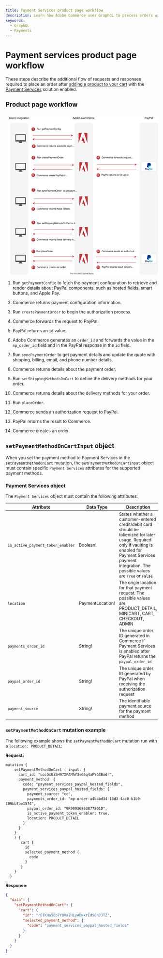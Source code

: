 ```yaml
---
title: Payment Services product page workflow
description: Learn how Adobe Commerce uses GraphQL to process orders with Payment Services as a payment method from the product page.
keywords:
  - GraphQL
  - Payments
---
```


# Payment services product page workflow

These steps describe the additional flow of requests and responses required to place an order after [adding a product to your cart](../tutorials/checkout/add-product-to-cart.md) with the [Payment Services](https://experienceleague.adobe.com/docs/commerce-merchant-services/payment-services/guide-overview.html) solution enabled.

## Product page workflow

![Payment Services sequence diagram](../../_images/graphql/payment-services-minicart.svg)

1. Run `getPaymentConfig` to fetch the payment configuration to retrieve and render details about PayPal components, such as hosted fields, smart buttons, and Apple Pay.

1. Commerce returns payment configuration information.

1. Run `createPaymentOrder` to begin the authorization process.

1. Commerce forwards the request to PayPal.

1. PayPal returns an `id` value.

1. Adobe Commerce generates an `order_id` and forwards the value in the `mp_order_id` field and in the PayPal response in the `id` field.

1. Run `syncPaymentOrder` to get payment details and update the quote with shipping, billing, email, and phone number details.

1. Commerce returns details about the payment order.

1. Run `setShippingMethodsOnCart` to define the delivery methods for your order.

1. Commerce returns details about the delivery methods for your order.

1.  Run `placeOrder`.

1.  Commerce sends an authorization request to PayPal.

1.  PayPal returns the result to Commerce.

1.  Commerce creates an order.

## `setPaymentMethodOnCartInput` object

When you set the payment method to Payment Services in the [`setPaymentMethodOnCart`](../schema/cart/mutations/set-payment-method.md) mutation, the `setPaymentMethodOnCartInput` object must contain specific `Payment Services` attributes for the supported payment methods.

### Payment Services object

The `Payment Services` object must contain the following attributes:

Attribute |  Data Type | Description
--- | --- | ---
`is_active_payment_token_enabler` | Boolean! | States whether a customer-entered credit/debit card should be tokenized for later usage. Required only if vaulting is enabled for Payment Services payment integration. The possible values are `True` or `False`
`location` | PaymentLocation! | The origin location for that payment request. The possible values are PRODUCT_DETAIL, MINICART, CART, CHECKOUT, ADMIN
`payments_order_id` | String! | The unique order ID generated in Commerce if Payment Services is enabled after PayPal returns the `paypal_order_id`
`paypal_order_id` | String! | The unique order ID generated by PayPal when receiving the authorization request
`payment_source` | String! | The identifiable payment source for the payment method

### `setPaymentMethodOnCart` mutation example

The following example shows the `setPaymentMethodOnCart` mutation run with a `location: PRODUCT_DETAIL`:

**Request:**

```text
mutation {
    setPaymentMethodOnCart ( input: {
      cart_id: "uocGxUi5H97XFAMhY3s66q4aFYG3Bmdr",
      payment_method: {
        code: "payment_services_paypal_hosted_fields",
        payment_services_paypal_hosted_fields: {
          payment_source: "cc",
          payments_order_id: "mp-order-a4babd34-13d3-4ac0-b1b0-109bb7be1574",
          paypal_order_id: "9R90936863877801D",
          is_active_payment_token_enabler: true,
          location: PRODUCT_DETAIL
        }
      }
    }
    ) {
       cart {
         id
         selected_payment_method {
           code
         }
       }
    }
  }
```

**Response:**

```json
{
  "data": {
    "setPaymentMethodOnCart": {
      "cart": {
        "id": "r8TKHa58b7Y8VaZHLyABNxrEdS8hJJTZ",
        "selected_payment_method": {
          "code": "payment_services_paypal_hosted_fields"
        }
      }
    }
  }
}
```
